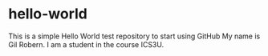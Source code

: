 # hello-world
This is a simple Hello World test repository to start using GitHub
My name is Gil Robern. I am a student in the course ICS3U.
